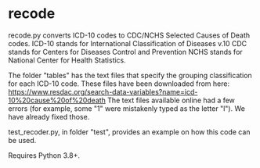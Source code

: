# recode

recode.py converts ICD-10 codes to CDC/NCHS Selected Causes of Death codes. 
  ICD-10 stands for International Classification of Diseases v.10
  CDC stands for Centers for Diseases Control and Prevention
  NCHS stands for National Center for Health Statistics.

The folder "tables" has the text files that specify the grouping classification for each ICD-10 code. These files have been downloaded from here:
https://www.resdac.org/search-data-variables?name=icd-10%20cause%20of%20death
The text files available online had a few errors (for example, some "1" were mistakenly typed as the letter "l"). We have already fixed those.


test_recoder.py, in folder "test", provides an example on how this code can be used.

Requires Python 3.8+.

